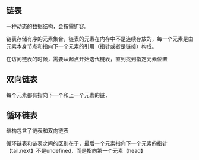 <!--
 * @FileName: 链表
 * @Author: duxinyue
 * @Date: 2021-04-29 13:47:25
 * @LastEditors: duxinyue
 * @LastEditTime: 2021-05-04 11:15:22
 * @FilePath: \JavaScript\article\链表.md
-->

## 链表
一种动态的数据结构，会按需扩容。

链表存储有序的元素集合，链表的元素在内存中不是连续存放的，每一个元素是由元素本身节点和指向下一个元素的引用（指针或者是链接）构成。

在访问链表的时候，需要从起点开始迭代链表，直到找到指定元素位置

## 双向链表
每个元素都有指向下一个和上一个元素的链，

## 循环链表
结构包含了链表和双向链表

循环链表和链表之间的区别在于，最后一个元素指向下一个元素的指针【tail.next】不是undefined，而是指向第一个元素【head】